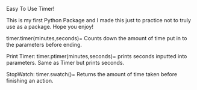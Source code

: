 
Easy To Use Timer!

This is my first Python Package and I made this just to practice not to truly use as a package. Hope you enjoy!



timer.timer(minutes,seconds)= Counts down the amount of time put in to the parameters before ending.

Print Timer: timer.ptimer(minutes,seconds)= prints seconds inputted into parameters. Same as Timer but prints seconds.

StopWatch: timer.swatch()= Returns the amount of time taken before finishing an action.
